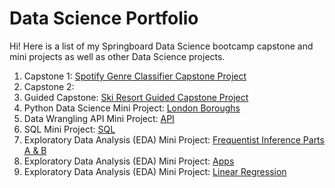 # Data Science Portfolio

Hi! Here is a list of my Springboard Data Science bootcamp capstone and mini projects as well as other Data Science projects. 

1. Capstone 1: [Spotify Genre Classifier Capstone Project](https://github.com/HarshaMalireddy/Data-Science-Portfolio/tree/main/Spotify-Genre-Classifier-Capstone)
3. Capstone 2: 
4. Guided Capstone: [Ski Resort Guided Capstone Project](https://github.com/HarshaMalireddy/Data-Science-Portfolio/tree/main/Ski-Resort-Guided-Capstone)
5. Python Data Science Mini Project: [London Boroughs](https://github.com/HarshaMalireddy/Data-Science-Portfolio/tree/main/Mini-Projects/London-Boroughs)
6. Data Wrangling API Mini Project: [API](https://github.com/HarshaMalireddy/Data-Science-Portfolio/tree/main/Mini-Projects/API)
7. SQL Mini Project: [SQL](https://github.com/HarshaMalireddy/Data-Science-Portfolio/tree/main/Mini-Projects/SQL)
8. Exploratory Data Analysis (EDA) Mini Project: [Frequentist Inference Parts A & B](https://github.com/HarshaMalireddy/Data-Science-Portfolio/tree/main/Mini-Projects/Frequentist-Inference)
9. Exploratory Data Analysis (EDA) Mini Project: [Apps](https://github.com/HarshaMalireddy/Data-Science-Portfolio/tree/main/Mini-Projects/Apps)
10. Exploratory Data Analysis (EDA) Mini Project: [Linear Regression](https://github.com/HarshaMalireddy/Data-Science-Portfolio/tree/main/Mini-Projects/Linear%20Regression)
